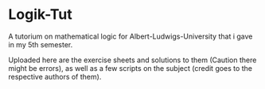 # Logik-Tut

A tutorium on mathematical logic for Albert-Ludwigs-University that i gave in my 5th semester.

Uploaded here are the exercise sheets and solutions to them (Caution there might be errors),
as well as a few scripts on the subject (credit goes to the respective authors of them).
